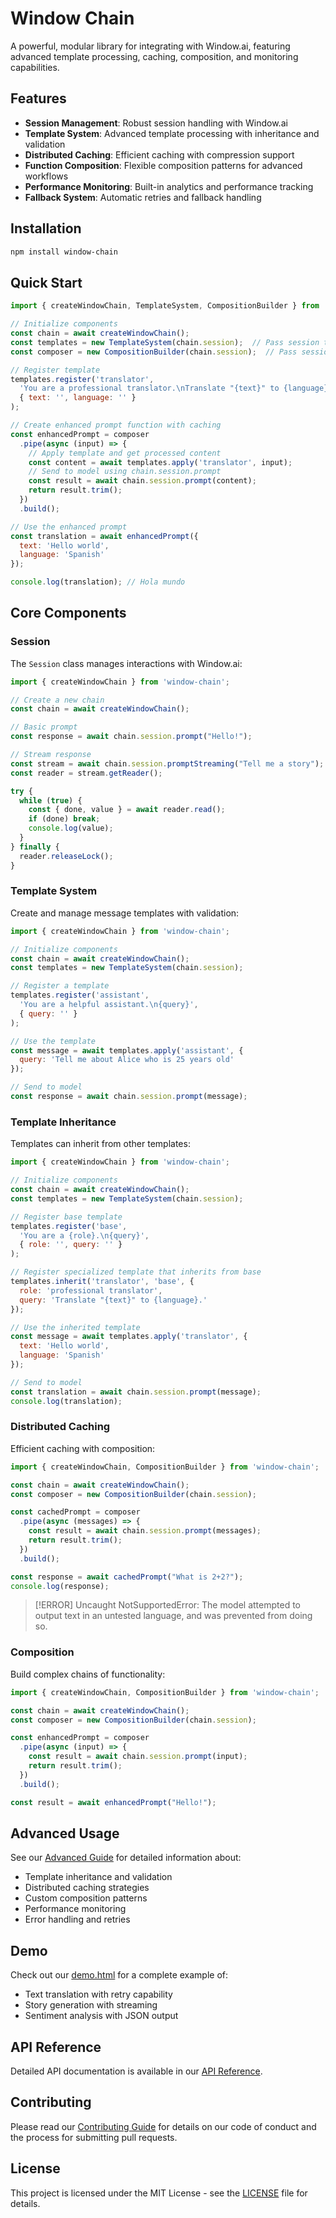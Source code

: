 # Window Chain

A powerful, modular library for integrating with Window.ai, featuring advanced template processing, caching, composition, and monitoring capabilities.

## Features

- **Session Management**: Robust session handling with Window.ai
- **Template System**: Advanced template processing with inheritance and validation
- **Distributed Caching**: Efficient caching with compression support
- **Function Composition**: Flexible composition patterns for advanced workflows
- **Performance Monitoring**: Built-in analytics and performance tracking
- **Fallback System**: Automatic retries and fallback handling

## Installation

```bash
npm install window-chain
```

## Quick Start

```javascript
import { createWindowChain, TemplateSystem, CompositionBuilder } from 'window-chain';

// Initialize components
const chain = await createWindowChain();
const templates = new TemplateSystem(chain.session);  // Pass session to TemplateSystem
const composer = new CompositionBuilder(chain.session);  // Pass session to CompositionBuilder

// Register template
templates.register('translator',
  'You are a professional translator.\nTranslate "{text}" to {language}.',
  { text: '', language: '' }
);

// Create enhanced prompt function with caching
const enhancedPrompt = composer
  .pipe(async (input) => {
    // Apply template and get processed content
    const content = await templates.apply('translator', input);
    // Send to model using chain.session.prompt
    const result = await chain.session.prompt(content);
    return result.trim();
  })
  .build();

// Use the enhanced prompt
const translation = await enhancedPrompt({
  text: 'Hello world',
  language: 'Spanish'
});

console.log(translation); // Hola mundo
```

## Core Components

### Session

The `Session` class manages interactions with Window.ai:

```javascript
import { createWindowChain } from 'window-chain';

// Create a new chain
const chain = await createWindowChain();

// Basic prompt
const response = await chain.session.prompt("Hello!");

// Stream response
const stream = await chain.session.promptStreaming("Tell me a story");
const reader = stream.getReader();

try {
  while (true) {
    const { done, value } = await reader.read();
    if (done) break;
    console.log(value);
  }
} finally {
  reader.releaseLock();
}
```

### Template System

Create and manage message templates with validation:

```javascript
import { createWindowChain } from 'window-chain';

// Initialize components
const chain = await createWindowChain();
const templates = new TemplateSystem(chain.session);

// Register a template
templates.register('assistant', 
  'You are a helpful assistant.\n{query}',
  { query: '' }
);

// Use the template
const message = await templates.apply('assistant', {
  query: 'Tell me about Alice who is 25 years old'
});

// Send to model
const response = await chain.session.prompt(message);
```

### Template Inheritance

Templates can inherit from other templates:

```javascript
import { createWindowChain } from 'window-chain';

// Initialize components
const chain = await createWindowChain();
const templates = new TemplateSystem(chain.session);

// Register base template
templates.register('base', 
  'You are a {role}.\n{query}',
  { role: '', query: '' }
);

// Register specialized template that inherits from base
templates.inherit('translator', 'base', {
  role: 'professional translator',
  query: 'Translate "{text}" to {language}.'
});

// Use the inherited template
const message = await templates.apply('translator', {
  text: 'Hello world',
  language: 'Spanish'
});

// Send to model
const translation = await chain.session.prompt(message);
console.log(translation);
```

### Distributed Caching

Efficient caching with composition:


```javascript
import { createWindowChain, CompositionBuilder } from 'window-chain';

const chain = await createWindowChain();
const composer = new CompositionBuilder(chain.session);

const cachedPrompt = composer
  .pipe(async (messages) => {
    const result = await chain.session.prompt(messages);
    return result.trim();
  })
  .build();

const response = await cachedPrompt("What is 2+2?");
console.log(response);
```

> [!ERROR]
> Uncaught NotSupportedError: The model attempted to output text in an untested language, and was prevented from doing so.

### Composition

Build complex chains of functionality:

```javascript
import { createWindowChain, CompositionBuilder } from 'window-chain';

const chain = await createWindowChain();
const composer = new CompositionBuilder(chain.session);

const enhancedPrompt = composer
  .pipe(async (input) => {
    const result = await chain.session.prompt(input);
    return result.trim();
  })
  .build();

const result = await enhancedPrompt("Hello!");
```

## Advanced Usage

See our [Advanced Guide](guides/advanced.md) for detailed information about:

- Template inheritance and validation
- Distributed caching strategies
- Custom composition patterns
- Performance monitoring
- Error handling and retries

## Demo

Check out our [demo.html](demo.html) for a complete example of:

- Text translation with retry capability
- Story generation with streaming
- Sentiment analysis with JSON output

## API Reference

Detailed API documentation is available in our [API Reference](guides/api.md).

## Contributing

Please read our [Contributing Guide](CONTRIBUTING.md) for details on our code of conduct and the process for submitting pull requests.

## License

This project is licensed under the MIT License - see the [LICENSE](LICENSE) file for details.
